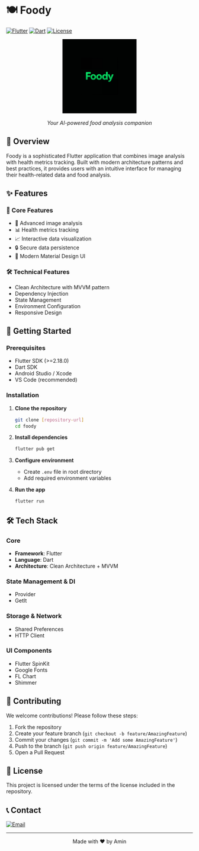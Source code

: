 # 🍽️ Foody

[![Flutter](https://img.shields.io/badge/Flutter-2.18.0+-02569B?style=for-the-badge&logo=flutter&logoColor=white)](https://flutter.dev)
[![Dart](https://img.shields.io/badge/Dart-2.18.0+-0175C2?style=for-the-badge&logo=dart&logoColor=white)](https://dart.dev)
[![License](https://img.shields.io/badge/License-MIT-yellow.svg?style=for-the-badge)](LICENSE)

<div align="center">
  <img src="assets/logo.png" alt="Foody Logo" width="200"/>
  
  *Your AI-powered food analysis companion*
</div>

## 📱 Overview

Foody is a sophisticated Flutter application that combines image analysis with health metrics tracking. Built with modern architecture patterns and best practices, it provides users with an intuitive interface for managing their health-related data and food analysis.

## ✨ Features

### 🎯 Core Features
- 📸 Advanced image analysis
- 📊 Health metrics tracking
- 📈 Interactive data visualization
- 🔒 Secure data persistence
- 🌙 Modern Material Design UI

### 🛠️ Technical Features
- Clean Architecture with MVVM pattern
- Dependency Injection
- State Management
- Environment Configuration
- Responsive Design

## 🚀 Getting Started

### Prerequisites

- Flutter SDK (>=2.18.0)
- Dart SDK
- Android Studio / Xcode
- VS Code (recommended)

### Installation

1. **Clone the repository**
   ```bash
   git clone [repository-url]
   cd foody
   ```

2. **Install dependencies**
   ```bash
   flutter pub get
   ```

3. **Configure environment**
   - Create `.env` file in root directory
   - Add required environment variables

4. **Run the app**
   ```bash
   flutter run
   ```

## 🛠️ Tech Stack

### Core
- **Framework**: Flutter
- **Language**: Dart
- **Architecture**: Clean Architecture + MVVM

### State Management & DI
- Provider
- GetIt

### Storage & Network
- Shared Preferences
- HTTP Client

### UI Components
- Flutter SpinKit
- Google Fonts
- FL Chart
- Shimmer

## 🤝 Contributing

We welcome contributions! Please follow these steps:

1. Fork the repository
2. Create your feature branch (`git checkout -b feature/AmazingFeature`)
3. Commit your changes (`git commit -m 'Add some AmazingFeature'`)
4. Push to the branch (`git push origin feature/AmazingFeature`)
5. Open a Pull Request

## 📝 License

This project is licensed under the terms of the license included in the repository.

## 📞 Contact

[![Email](https://img.shields.io/badge/Email-mohammadaminrez@gmail.com-D14836?style=for-the-badge&logo=gmail&logoColor=white)](mailto:mohammadaminrez@gmail.com)

---

<div align="center">
  Made with ❤️ by Amin
</div>
